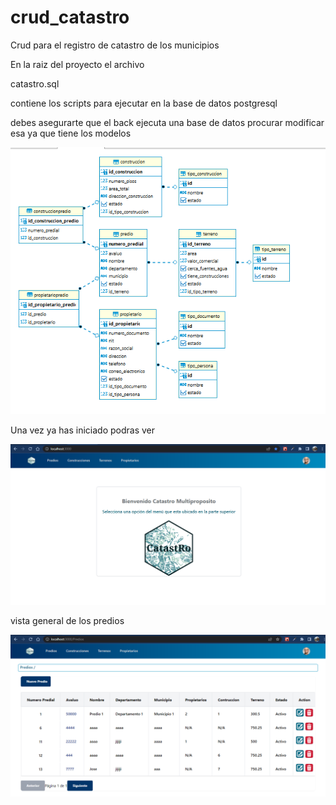 # crud_catastro
Crud para el registro de catastro de los municipios

En la raiz del proyecto el archivo 

catastro.sql 

contiene los scripts para ejecutar en la base de datos postgresql

debes asegurarte que el back ejecuta una base de datos procurar modificar esa ya que tiene los modelos 

![Texto alternativo](./public/vista/EntidadRelacion.png)

Una vez ya has iniciado podras ver 

![Inicio](./public/vista/index.png)

vista general de los predios 

![Inicio](./public/vista/predios.png)